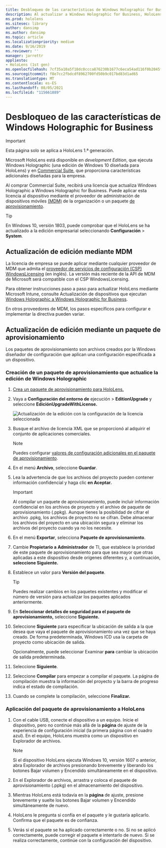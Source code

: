 ```yaml
---
title: Desbloqueo de las características de Windows Holographic for Business
description: Al actualizar a Windows Holographic for Business, HoloLens proporciona características adicionales diseñadas para la empresa.
ms.prod: hololens
ms.sitesec: library
author: dansimp
ms.author: dansimp
ms.topic: article
ms.localizationpriority: medium
ms.date: 9/16/2019
ms.reviewer: ''
manager: jarrettr
appliesto:
- HoloLens (1st gen)
ms.openlocfilehash: 7cf35a10a5f18dc0ccca876230b1677c6eca54ad116f0b2045fc1b269ac6c4b0
ms.sourcegitcommit: f8e7cc2fbdcdf8962700fd50b9c017bd83d1ad65
ms.translationtype: MT
ms.contentlocale: es-ES
ms.lasthandoff: 08/05/2021
ms.locfileid: "115661889"
---
```

# <a name="unlock-windows-holographic-for-business-features"></a>Desbloqueo de las características de Windows Holographic for Business

> [!IMPORTANT]
> Esta página solo se aplica a HoloLens 1.ª generación.

Microsoft HoloLens está disponible en *development Edition*, que ejecuta Windows Holographic (una edición de Windows 10 diseñada para HoloLens) y en [Commercial Suite](hololens-commercial-features.md), que proporciona características adicionales diseñadas para la empresa.

Al comprar Commercial Suite, recibirá una licencia que actualiza Windows Holographic a Windows Holographic for Business. Puede aplicar esta licencia al dispositivo mediante el proveedor de administración de dispositivos móviles [(MDM)](#edition-upgrade-by-using-mdm) de la organización o un paquete [de aprovisionamiento](#edition-upgrade-by-using-a-provisioning-package).

> [!TIP]
> En Windows 10, versión 1803, puede comprobar que el HoloLens se ha actualizado a la edición empresarial seleccionando **Configuración**  >  **System**.

## <a name="edition-upgrade-by-using-mdm"></a>Actualización de edición mediante MDM

La licencia de empresa se puede aplicar mediante cualquier proveedor de MDM que admita el [proveedor de servicios de configuración (CSP) WindowsLicensing](https://msdn.microsoft.com/library/windows/hardware/dn904983.aspx) (en inglés). La versión más reciente de la API de MDM de Microsoft será compatible con el CSP WindowsLicensing.

Para obtener instrucciones paso a paso para actualizar HoloLens mediante Microsoft Intune, consulte Actualización de dispositivos que ejecutan [Windows Holographic a Windows Holographic for Business](/intune/holographic-upgrade).

 En otros proveedores de MDM, los pasos específicos para configurar e implementar la directiva pueden variar.

## <a name="edition-upgrade-by-using-a-provisioning-package"></a>Actualización de edición mediante un paquete de aprovisionamiento

Los paquetes de aprovisionamiento son archivos creados por la Windows diseñador de configuración que aplican una configuración especificada a un dispositivo.

### <a name="create-a-provisioning-package-that-upgrades-the-windows-holographic-edition"></a>Creación de un paquete de aprovisionamiento que actualice la edición de Windows Holographic

1. [Crea un paquete de aprovisionamiento para HoloLens.](hololens-provisioning.md)
1. Vaya a **Configuración del entorno de** ejecución  >  **EditionUpgrade** y seleccione **EdiciónUpgradeWithLicense.**

    ![Actualización de la edición con la configuración de la licencia seleccionada](images/icd1.png)

1. Busque el archivo de licencia XML que se proporcionó al adquirir el conjunto de aplicaciones comerciales.

    > [!NOTE]
    > Puedes configurar [valores de configuración adicionales en el paquete de aprovisionamiento](hololens-provisioning.md).

1. En el menú **Archivo**, seleccione **Guardar**. 

1. Lea la advertencia de que los archivos del proyecto pueden contener información confidencial y haga clic **en Aceptar.**

    > [!IMPORTANT]
    > Al compilar un paquete de aprovisionamiento, puede incluir información confidencial en los archivos de proyecto y el archivo de paquete de aprovisionamiento (.ppkg). Aunque tienes la posibilidad de cifrar el archivo .ppkg, los archivos de proyecto no se cifran. Debe almacenar los archivos del proyecto en una ubicación segura y eliminar los archivos del proyecto cuando ya no los necesite.

1. En el menú **Exportar**, selecciona **Paquete de aprovisionamiento**.

1. Cambie **Propietario a** **Administrador** de TI, que establece la prioridad de este paquete de aprovisionamiento para que sea mayor que otras aplicadas a este dispositivo desde orígenes diferentes y, a continuación, **seleccione Siguiente.**

1. Establece un valor para **Versión del paquete**.

    > [!TIP]
    > Puedes realizar cambios en los paquetes existentes y modificar el número de versión para actualizar los paquetes aplicados anteriormente.

1. En **Seleccionar detalles de seguridad para el paquete de aprovisionamiento,** seleccione **Siguiente.**

1. Seleccione **Siguiente** para especificar la ubicación de salida a la que desea que vaya el paquete de aprovisionamiento una vez que se haya creado. De forma predeterminada, Windows ICD usa la carpeta de proyecto como ubicación de salida.

    Opcionalmente, puede seleccionar Examinar **para** cambiar la ubicación de salida predeterminada.

1. Seleccione **Siguiente**.

1. Seleccione **Compilar** para empezar a compilar el paquete. La página de compilación muestra la información del proyecto y la barra de progreso indica el estado de compilación.

1. Cuando se complete la compilación, seleccione **Finalizar.**

### <a name="apply-the-provisioning-package-to-hololens"></a>Aplicación del paquete de aprovisionamiento a HoloLens

1. Con el cable USB, conecte el dispositivo a un equipo. Inicie el dispositivo, pero no continúe más allá de la **página** de ajuste de la experiencia de configuración inicial (la primera página con el cuadro azul). En el equipo, HoloLens muestra como un dispositivo en Explorador de archivos.

    > [!NOTE]
    > Si el dispositivo HoloLens ejecuta Windows 10, versión 1607 o anterior, abra Explorador de archivos presionando brevemente y  liberando  los botones Bajar volumen y Encendido simultáneamente en el dispositivo.

1. En el Explorador de archivos, arrastra y coloca el paquete de aprovisionamiento (.ppkg) en el almacenamiento del dispositivo.

1. Mientras HoloLens está todavía en la **página** de ajuste,  presione  brevemente y suelte los botones Bajar volumen y Encendido simultáneamente de nuevo.

1. HoloLens le pregunta si confía en el paquete y le gustaría aplicarlo. Confirma que el paquete es de confianza.

1. Verás si el paquete se ha aplicado correctamente o no. Si no se aplicó correctamente, puede corregir el paquete e intentarlo de nuevo. Si se realiza correctamente, continúe con la configuración del dispositivo.
